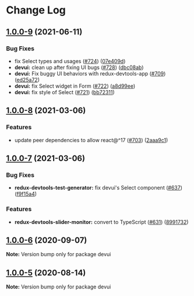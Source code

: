 # Change Log

## [1.0.0-9](https://github.com/reduxjs/redux-devtools/compare/devui@1.0.0-8...devui@1.0.0-9) (2021-06-11)

### Bug Fixes

- fix Select types and usages ([#724](https://github.com/reduxjs/redux-devtools/issues/724)) ([07e409d](https://github.com/reduxjs/redux-devtools/commit/07e409de6a1c3d362929d854542df0c1d74ce18e))
- **devui:** clean up after fixing UI bugs ([#728](https://github.com/reduxjs/redux-devtools/issues/728)) ([dbc08ab](https://github.com/reduxjs/redux-devtools/commit/dbc08ab1b4d6d7d8b77af9cece9e9b329a95b31e))
- **devui:** Fix buggy UI behaviors with redux-devtools-app ([#709](https://github.com/reduxjs/redux-devtools/issues/709)) ([ed25a72](https://github.com/reduxjs/redux-devtools/commit/ed25a72e99d56c2141175cd0cb4306353e65e6ad))
- **devui:** fix Select widget in Form ([#722](https://github.com/reduxjs/redux-devtools/issues/722)) ([a8d99ee](https://github.com/reduxjs/redux-devtools/commit/a8d99ee424b48974314b8b94e1b93f84924b4352))
- **devui:** fix style of Select ([#721](https://github.com/reduxjs/redux-devtools/issues/721)) ([bb72311](https://github.com/reduxjs/redux-devtools/commit/bb72311e1ccb7a0425a02a1d9271c8534fcd90e0))

## [1.0.0-8](https://github.com/reduxjs/redux-devtools/compare/devui@1.0.0-7...devui@1.0.0-8) (2021-03-06)

### Features

- update peer dependencies to allow react@^17 ([#703](https://github.com/reduxjs/redux-devtools/issues/703)) ([2aaa9c1](https://github.com/reduxjs/redux-devtools/commit/2aaa9c10a383e3a7ab20b3ab14639781fd7bb2eb))

## [1.0.0-7](https://github.com/reduxjs/redux-devtools/compare/devui@1.0.0-6...devui@1.0.0-7) (2021-03-06)

### Bug Fixes

- **redux-devtools-test-generator:** fix devui's Select component ([#637](https://github.com/reduxjs/redux-devtools/issues/637)) ([f9f15a4](https://github.com/reduxjs/redux-devtools/commit/f9f15a41defab9c9ce6ba7491f75a7ce69aae152))

### Features

- **redux-devtools-slider-monitor:** convert to TypeScript ([#631](https://github.com/reduxjs/redux-devtools/issues/631)) ([8991732](https://github.com/reduxjs/redux-devtools/commit/89917320e5ecf33dc3625b05daa1e9fe120a783d))

## [1.0.0-6](https://github.com/reduxjs/redux-devtools/compare/devui@1.0.0-5...devui@1.0.0-6) (2020-09-07)

**Note:** Version bump only for package devui

## [1.0.0-5](https://github.com/reduxjs/redux-devtools/compare/devui@1.0.0-4...devui@1.0.0-5) (2020-08-14)

**Note:** Version bump only for package devui
